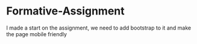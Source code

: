 # Formative-Assignment
I made a start on the assignment, we need to add bootstrap to it and make the page mobile friendly
